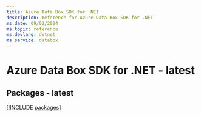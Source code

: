 ```yaml
---
title: Azure Data Box SDK for .NET
description: Reference for Azure Data Box SDK for .NET
ms.date: 09/02/2024
ms.topic: reference
ms.devlang: dotnet
ms.service: databox
---
```

# Azure Data Box SDK for .NET - latest
## Packages - latest
[!INCLUDE [packages](data-box-index.md)]